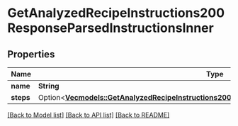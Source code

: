 # GetAnalyzedRecipeInstructions200ResponseParsedInstructionsInner

## Properties

Name | Type | Description | Notes
------------ | ------------- | ------------- | -------------
**name** | **String** |  | 
**steps** | Option<[**Vec<models::GetAnalyzedRecipeInstructions200ResponseParsedInstructionsInnerStepsInner>**](getAnalyzedRecipeInstructions_200_response_parsedInstructions_inner_steps_inner.md)> |  | [optional]

[[Back to Model list]](../README.md#documentation-for-models) [[Back to API list]](../README.md#documentation-for-api-endpoints) [[Back to README]](../README.md)


